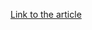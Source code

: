 [Link to the article](https://thehackernews.com/2025/05/russia-linked-hackers-target-tajikistan.html)
